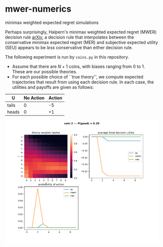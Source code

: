# mwer-numerics
minimax weighted expected regret simulations


Perhaps surprisingly, Halpern's minimax weighted expected regret (MWER) decision rule
[arXiv](https://arxiv.org/pdf/1302.5681),
a decision rule that interpolates between the conservative minimax expected regret (MER) and subjective expected utility (SEU) appears to be *less* conservative than either decision rule.

The following experiment is run by  `coins.py` in this repository.

 - Assume that there are $N+1$ coins, with biases ranging from 0 to 1. These are our possible theories.
 - For each possible choice of ``true theory'', we compute expected trajectories that result from using each decision rule.  In each case, the utilities and payoffs are given as follows:

  | U | No Action | Action |
  | --- | ------------- | ------------- |
  | tails | 0  | -5  |
  | heads | 0  | +1  |

![Alt text](figs/coin2-example.png?raw=true "Coin 2")
